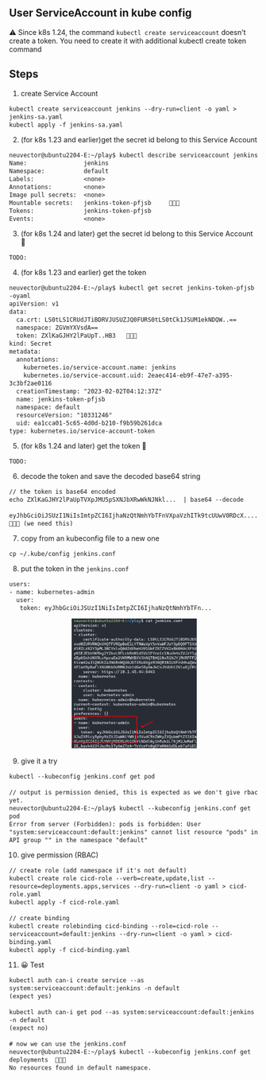 ## User ServiceAccount in kube config

:warning:
Since k8s 1.24, the command `kubectl create serviceaccount` doesn't create a token. You need to create it with additional kubectl create token command


## Steps 

1. create Service Account
```
kubectl create serviceaccount jenkins --dry-run=client -o yaml > jenkins-sa.yaml
kubectl apply -f jenkins-sa.yaml
```

2. (for k8s 1.23 and earlier)get the secret id belong to this Service Account 
```
neuvector@ubuntu2204-E:~/play$ kubectl describe serviceaccount jenkins
Name:                jenkins
Namespace:           default
Labels:              <none>
Annotations:         <none>
Image pull secrets:  <none>
Mountable secrets:   jenkins-token-pfjsb     🔑🔑🔑
Tokens:              jenkins-token-pfjsb
Events:              <none>
```

3. (for k8s 1.24 and later) get the secret id belong to this Service Account  :hammer: 
```
TODO:
```

4. (for k8s 1.23 and earlier) get the token 
```
neuvector@ubuntu2204-E:~/play$ kubectl get secret jenkins-token-pfjsb -oyaml
apiVersion: v1
data:
  ca.crt: LS0tLS1CRUdJTiBDRVJUSUZJQ0FURS0tLS0tCk1JSUM1ekNDQW..==
  namespace: ZGVmYXVsdA==
  token: ZXlKaGJHY2lPaUpT..HB3   🔑🔑🔑
kind: Secret
metadata:
  annotations:
    kubernetes.io/service-account.name: jenkins
    kubernetes.io/service-account.uid: 2eaec414-eb9f-47e7-a395-3c3bf2ae0116
  creationTimestamp: "2023-02-02T04:12:37Z"
  name: jenkins-token-pfjsb
  namespace: default
  resourceVersion: "10331246"
  uid: ea1cca01-5c65-4d0d-b210-f9b59b261dca
type: kubernetes.io/service-account-token
```

5. (for k8s 1.24 and later) get the token :hammer:
```
TODO:
```

6. decode the token and save the decoded base64 string
```
// the token is base64 encoded
echo ZXlKaGJHY2lPaUpTVXpJMU5pSXNJbXRwWkNJNkl...  | base64 --decode

eyJhbGciOiJSUzI1NiIsImtpZCI6IjhaNzQtNmhYbTFnVXpaVzhITk9tcUUwV0RDcX....  🔑🔑🔑 (we need this)
```

7. copy from an kubeconfig file to a new one
```
cp ~/.kube/config jenkins.conf
```

8. put the token in the `jenkins.conf`
```
users:
- name: kubernetes-admin
  user:
   token: eyJhbGciOiJSUzI1NiIsImtpZCI6IjhaNzQtNmhYbTFn...
```

<p align="center">
<img src="../images/sa01.png" width="50%">
</p>

9. give it a try
```
kubectl --kubeconfig jenkins.conf get pod

// output is permission denied, this is expected as we don't give rbac yet.
neuvector@ubuntu2204-E:~/play$ kubectl --kubeconfig jenkins.conf get pod
Error from server (Forbidden): pods is forbidden: User "system:serviceaccount:default:jenkins" cannot list resource "pods" in API group "" in the namespace "default"
```

10. give permission (RBAC)
```
// create role (add namespace if it's not default)
kubectl create role cicd-role --verb=create,update,list --resource=deployments.apps,services --dry-run=client -o yaml > cicd-role.yaml
kubectl apply -f cicd-role.yaml

// create binding
kubectl create rolebinding cicd-binding --role=cicd-role --serviceaccount=default:jenkins --dry-run=client -o yaml > cicd-binding.yaml
kubectl apply -f cicd-binding.yaml
```

11. :grinning: Test
```
kubectl auth can-i create service --as system:serviceaccount:default:jenkins -n default
(expect yes)

kubectl auth can-i get pod --as system:serviceaccount:default:jenkins -n default
(expect no)

# now we can use the jenkins.conf
neuvector@ubuntu2204-E:~/play$ kubectl --kubeconfig jenkins.conf get deployments  🔑🔑🔑
No resources found in default namespace.
```

